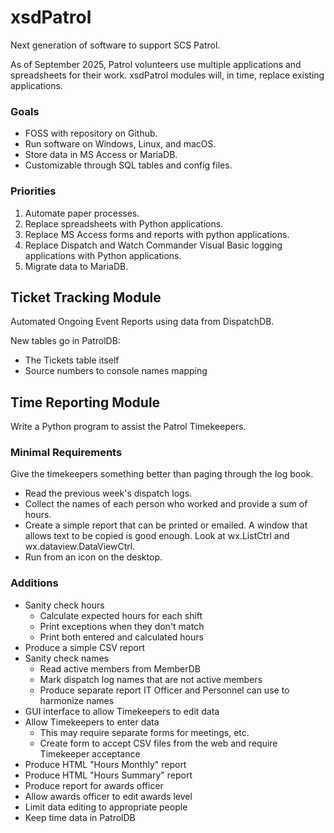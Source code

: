 # xsdPatrol
Next generation of software to support SCS Patrol. 

As of September 2025, Patrol volunteers use multiple applications
and spreadsheets for their work.  xsdPatrol modules will, in time, replace
existing applications.

### Goals
* FOSS with repository on Github.
* Run software on Windows, Linux, and macOS.
* Store data in MS Access or MariaDB.
* Customizable through SQL tables and config files.

### Priorities
1.  Automate paper processes.
1.  Replace spreadsheets with Python applications.
1.  Replace MS Access forms and reports with python applications.
1.  Replace Dispatch and Watch Commander Visual Basic logging
    applications with Python applications.
1.  Migrate data to MariaDB.

## Ticket Tracking Module
Automated Ongoing Event Reports using data from DispatchDB.

New tables go in PatrolDB:
* The Tickets table itself
* Source numbers to console names mapping

## Time Reporting Module
Write a Python program to assist the Patrol Timekeepers. 

### Minimal Requirements
Give the timekeepers something better than paging through the log book. 
* Read the previous week's dispatch logs. 
* Collect the names of each person who worked and provide a sum of hours. 
* Create a simple report that can be printed or emailed. A window that allows text to be copied is good enough. Look at wx.ListCtrl and wx.dataview.DataViewCtrl.
* Run from an icon on the desktop. 

### Additions
* Sanity check hours
    * Calculate expected hours for each shift
    * Print exceptions when they don't match
    * Print both entered and calculated hours
* Produce a simple CSV report
* Sanity check names
    * Read active members from MemberDB
    * Mark dispatch log names that are not active members
    * Produce separate report IT Officer and Personnel  can use to harmonize names
* GUI interface to allow Timekeepers to edit data
* Allow Timekeepers to enter data
    * This may require separate forms for meetings, etc. 
    * Create form to accept CSV files from the web and require Timekeeper acceptance
* Produce HTML "Hours Monthly" report
* Produce HTML "Hours Summary" report
* Produce report for awards officer
* Allow awards officer to edit awards level
* Limit data editing to appropriate people
* Keep time data in PatrolDB

